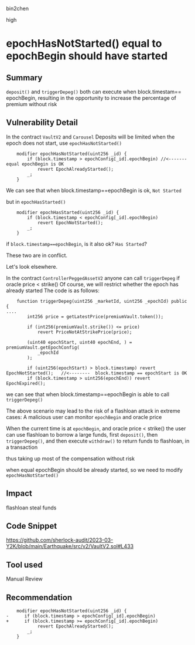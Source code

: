 bin2chen

high

# epochHasNotStarted() equal to epochBegin should have started

## Summary
`deposit()` and `triggerDepeg()`  both can execute when block.timestam== epochBegin,  resulting in the opportunity to increase the percentage of premium without risk

## Vulnerability Detail
In the contract `VaultV2` and `Carousel`
Deposits will be limited when the epoch does not start,  use `epochHasNotStarted()`
```solidity
    modifier epochHasNotStarted(uint256 _id) {
        if (block.timestamp > epochConfig[_id].epochBegin) //<------- equal epochBegin is OK
            revert EpochAlreadyStarted();
        _;
    }
```
We can see that when block.timestamp==epochBegin is ok, `Not Started`

but in `epochHasStarted()`
```solidity
    modifier epochHasStarted(uint256 _id) {
        if (block.timestamp < epochConfig[_id].epochBegin)
            revert EpochNotStarted();
        _;
    }
```
if `block.timestamp==epochBegin`, is it also ok? `Has Started`?

These two are in conflict.

Let's look elsewhere.

In the contract `ControllerPeggedAssetV2`
anyone can call `triggerDepeg` if oracle price < strike()
Of course, we will restrict whether the epoch has already started
The code is as follows:
```solidity
    function triggerDepeg(uint256 _marketId, uint256 _epochId) public {
....
        int256 price = getLatestPrice(premiumVault.token());

        if (int256(premiumVault.strike()) <= price)
            revert PriceNotAtStrikePrice(price);

        (uint40 epochStart, uint40 epochEnd, ) = premiumVault.getEpochConfig(
            _epochId
        );

        if (uint256(epochStart) > block.timestamp) revert EpochNotStarted();   //<--------  block.timestamp == epochStart is OK
        if (block.timestamp > uint256(epochEnd)) revert EpochExpired();
```

we can see that when block.timestamp==epochBegin is able to call `triggerDepeg()`

The above scenario may lead to the risk of a flashloan attack in extreme cases:
A malicious user can monitor `epochBegin` and oracle price

When the current time is at `epochBegin`, and oracle price < strike()
the user can use flashloan to borrow a large funds, first `deposit()`, then `triggerDepeg()`, and then execute `withdraw()` to return funds to flashloan, in a transaction

thus taking up most of the compensation without risk

when equal  epochBegin should be already started, so we need to modify `epochHasNotStarted()`

## Impact
flashloan steal funds
## Code Snippet
https://github.com/sherlock-audit/2023-03-Y2K/blob/main/Earthquake/src/v2/VaultV2.sol#L433
## Tool used

Manual Review

## Recommendation

```solidity
    modifier epochHasNotStarted(uint256 _id) {
-      if (block.timestamp > epochConfig[_id].epochBegin)
+      if (block.timestamp >= epochConfig[_id].epochBegin)
            revert EpochAlreadyStarted();
        _;
    }
```